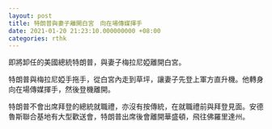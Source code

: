 ```yaml
---
layout: post
title: 特朗普與妻子離開白宮　向在場傳媒揮手
date: 2021-01-20 21:23:10.000000000 +08:00
categories: rthk
---
```


即將卸任的美國總統特朗普，與妻子梅拉尼婭離開白宮。

特朗普與梅拉尼婭手拖手，從白宮內走到草坪，讓妻子先登上軍方直升機。他轉身向在場傳媒揮手，然後登機離開。

特朗普不會出席拜登的總統就職禮，亦沒有按傳統，在就職禮前與拜登見面。安德魯斯聯合基地有大型歡送會，特朗普出席後會離開華盛頓，飛往佛羅里達州。
